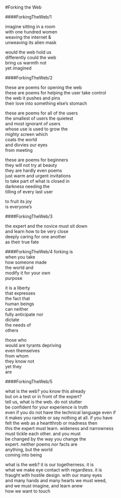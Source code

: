 #Forking the Web

####ForkingTheWeb/1

imagine sitting in a room  
with one hundred women  
weaving the internet &  
unweaving its alien mask  
 
would the web hold us  
differently could the web  
bring us warmth not    
yet imagined    




####ForkingTheWeb/2

these are poems for opening the web  
these are poems for helping the user take control  
the web it pushes and pins  
their love into something else’s stomach  

these are poems for all of the users  
the smallest of users the quietest   
and most ignorant of users  
whose use is used to grow the   
mighty screen which  
coats the world  
and divvies our eyes  
from meeting  

these are poems for beginners  
they will not try at beauty  
they are hardly even poems  
just warm and urgent invitations  
to take part of what is closed in  
darkness needing the   
tilling of every last user  

to fruit its joy   
is everyone’s  



####ForkingTheWeb/3  

the expert and the novice must sit down  
and learn how to be very close  
deeply caring for one another  
as their true fate  

####ForkingTheWeb/4
forking is   
when you take  
how someone made  
the world and  
modify it for 
your own   
purpose  

it is a liberty  
that expresses  
the fact that   
human beings  
can neither  
fully anticipate nor  
dictate  
the needs of  
others   

those who  
would are
tyrants depriving  
even themselves  
from whom  
they know not  
yet they  
are  





####ForkingTheWeb/5

what is the web? you know this already  
but on a test or in front of the expert?  
tell us, what is the web. do not stutter  
be confident for your experience is truth   
even if you do not have the technical language even if  
it makes you ramble or say nothing at all. if you have  
felt the web as a heartthrob or madness then  
this the expert must learn. wideness and narrowness   
must tickle each other. and you must  
be changed by the way you change the  
expert. neither poems nor facts are   
anything, but the world   
coming into being    

what is the web? it is our togetherness. it is  
what we make eye contact with regardless. it is  
fraught with hostile design. with our many eyes  
and many hands and many hearts we must weed,   
and we must imagine, and learn anew  
how we want to touch  


